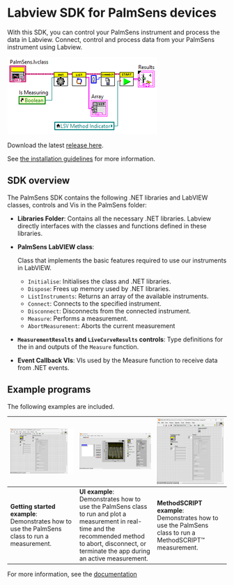 # Labview SDK for PalmSens devices

With this SDK, you can control your PalmSens instrument and process the data in Labview.
Connect, control and process data from your PalmSens instrument using Labview.

![Control your PalmSens device from Labview](../docs/modules/labview/images/measuring_1.png)

Download the latest [release here](https://github.com/palmsens/PalmSens_SDK/releases).

See [the installation guidelines](https://palmsens.github.io/PalmSens_SDK/labview/latest/installation.html) for more information.

## SDK overview

The PalmSens SDK contains the following .NET libraries and LabVIEW
classes, controls and Vis in the PalmSens folder:

- **Libraries Folder**: Contains all the necessary .NET libraries. Labview directly interfaces with the classes and functions defined in these libraries.

- **PalmSens LabVIEW class**:

    Class that implements the basic features required to use our instruments
    in LabVIEW.

    * `Initialise`: Initialises the class and .NET libraries.
    * `Dispose`: Frees up memory used by .NET libraries.
    * `ListInstruments`: Returns an array of the available instruments.
    * `Connect`: Connects to the specified instrument.
    * `Disconnect`: Disconnects from the connected instrument.
    * `Measure`: Performs a measurement.
    * `AbortMeasurement`: Aborts the current measurement

- **`MeasurementResults` and `LiveCurveResults` controls**: Type definitions for the in and outputs of the `Measure` function.

- **Event Callback VIs**: VIs used by the Measure function to receive data from .NET events.

## Example programs

The following examples are included.

| ![Basic example](../docs/modules/labview/images/examples/basic_example.png) | ![Basic UI example](../docs/modules/labview/images/examples/basic_ui_example.png) | ![MethodSCRIPT example](../docs/modules/labview/images/examples/methodscript_example.png) |
| - | - | - |
| **Getting started example**: Demonstrates how to use the PalmSens class to run a measurement. | **UI example**: Demonstrates how to use the PalmSens class to run and plot a measurement in real-time and the recommended method to abort, disconnect, or terminate the app during an active measurement. | **MethodSCRIPT example**: Demonstrates how to use the PalmSens class to run a MethodSCRIPT™ measurement. |

For more information, see the [documentation](https://palmsens.github.io/PalmSens_SDK/labview/latest/index.html)
